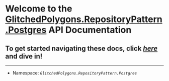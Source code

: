 # Welcome to the **[GlitchedPolygons.RepositoryPattern.Postgres](https://github.com/GlitchedPolygons/RepositoryPattern.Postgres)** API Documentation
## To get started navigating these docs, click [_here_](api/index.html) and dive in!

---

* Namespace:  _`GlitchedPolygons.RepositoryPattern.Postgres`_
